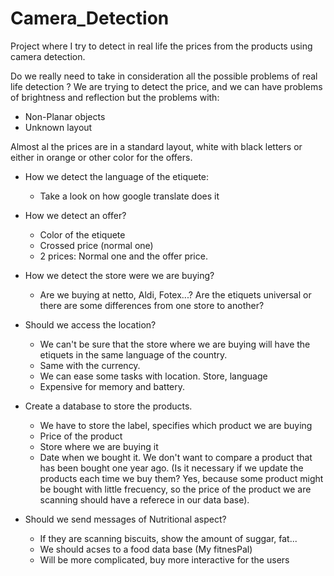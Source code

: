 # Camera_Detection

Project where I try to detect in real life the prices from the products using camera detection. 


Do we really need to take in consideration all the possible problems of real life detection ?
We are trying to detect the price, and we can have problems of brightness and reflection but the problems with:

- Non-Planar objects
- Unknown layout

Almost al the prices are in a standard layout, white with black letters or either in orange or other color for 
the offers. 

- How we detect the language of the etiquete:
	- Take a look on how google translate does it 

- How we detect an offer? 
	- Color of the etiquete 
	- Crossed price (normal one) 
	- 2 prices: Normal one and the offer price.

- How we detect the store were we are buying? 
	- Are we buying at netto, Aldi, Fotex...?
	Are the etiquets universal or there are some differences from one store to another? 

- Should we access the location? 
	- We can't be sure that the store where we are buying will have the etiquets in the same language
	 of the country. 
	- Same with the currency. 
	- We can ease some tasks with location. Store, language 
	- Expensive for memory and battery.

- Create a database to store the products.
	- We have to store the label, specifies which product we are buying
	- Price of the product
	- Store where we are buying it 
	- Date when we bought it. We don't want to compare a product that has been bought one year ago. 
	(Is it necessary if we update the products each time we buy them? Yes, because some product might be 
	bought with little frecuency, so the price of the product we are scanning should have a referece in our 
	data base).

- Should we send messages of Nutritional aspect?
	- If they are scanning biscuits, show the amount of suggar, fat... 
	- We should acses to a food data base (My fitnesPal) 
	- Will be more complicated, buy more interactive for the users